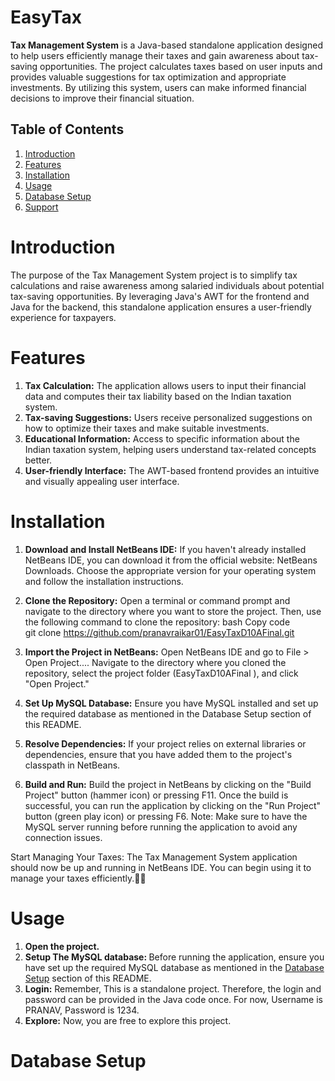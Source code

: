 # EasyTax
<p><b>Tax Management System</b> is a Java-based standalone application designed to help users efficiently manage their taxes and gain awareness about tax-saving opportunities. The project calculates taxes based on user inputs and provides valuable suggestions for tax optimization and appropriate investments. By utilizing this system, users can make informed financial decisions to improve their financial situation.</p>

## Table of Contents
1. [Introduction](#introduction)
2. [Features](#features)
3. [Installation](#installation)
4. [Usage](#usage)
5. [Database Setup](#database-setup)
6. [Support](#support)

# Introduction
The purpose of the Tax Management System project is to simplify tax calculations and raise awareness among salaried individuals about potential tax-saving opportunities. By leveraging Java's AWT for the frontend and Java for the backend, this standalone application ensures a user-friendly experience for taxpayers.

# Features
<ol>
<li><b>Tax Calculation:</b> The application allows users to input their financial data and computes their tax liability based on the Indian taxation system.</li>
<li><b>Tax-saving Suggestions:</b> Users receive personalized suggestions on how to optimize their taxes and make suitable investments.</li>
<li><b>Educational Information:</b> Access to specific information about the Indian taxation system, helping users understand tax-related concepts better.</li>
<li><b>User-friendly Interface:</b> The AWT-based frontend provides an intuitive and visually appealing user interface.</li>
</ol>

# Installation
1. <b>Download and Install NetBeans IDE:</b>
If you haven't already installed NetBeans IDE, you can download it from the official website: NetBeans Downloads. Choose the appropriate version for your operating system and follow the installation instructions.

2. <b>Clone the Repository:</b>
Open a terminal or command prompt and navigate to the directory where you want to store the project. Then, use the following command to clone the repository:
bash
Copy code<br>
git clone https://github.com/pranavraikar01/EasyTaxD10AFinal.git

3. <b>Import the Project in NetBeans:</b>
Open NetBeans IDE and go to File > Open Project.... Navigate to the directory where you cloned the repository, select the project folder (EasyTaxD10AFinal
), and click "Open Project."

4. <b>Set Up MySQL Database:</b>
Ensure you have MySQL installed and set up the required database as mentioned in the Database Setup section of this README.

5. <b>Resolve Dependencies:</b>
If your project relies on external libraries or dependencies, ensure that you have added them to the project's classpath in NetBeans.

6. <b>Build and Run:</b>
Build the project in NetBeans by clicking on the "Build Project" button (hammer icon) or pressing F11. Once the build is successful, you can run the application by clicking on the "Run Project" button (green play icon) or pressing F6.
Note: Make sure to have the MySQL server running before running the application to avoid any connection issues.

Start Managing Your Taxes:
The Tax Management System application should now be up and running in NetBeans IDE. You can begin using it to manage your taxes efficiently.🎉🎉


# Usage
1. <b>Open the project.</b>
2. <b>Setup The MySQL database: </b>
Before running the application, ensure you have set up the required MySQL database as mentioned in the [Database Setup](#database-setup) section of this README.
3. <b>Login:</b>
Remember, This is a standalone project. Therefore, the login and password can be provided in the Java code once.
For now, Username is PRANAV, Password is 1234.
4. <b>Explore:</b>
Now, you are free to explore this project.

# Database Setup

